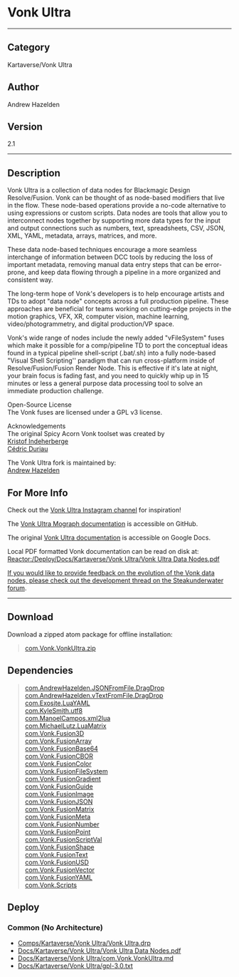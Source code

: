 # Vonk Ultra
___

## Category
Kartaverse/Vonk Ultra

## Author
Andrew Hazelden

## Version
2.1

___

## Description
<p>Vonk Ultra is a collection of data nodes for Blackmagic Design Resolve/Fusion. Vonk can be thought of as node-based modifiers that live in the flow. These node-based operations provide a no-code alternative to using expressions or custom scripts. Data nodes are tools that allow you to interconnect nodes together by supporting more data types for the input and output connections such as numbers, text, spreadsheets, CSV, JSON, XML, YAML, metadata, arrays, matrices, and more.</p>

<p>These data node-based techniques encourage a more seamless interchange of information between DCC tools by reducing the loss of important metadata, removing manual data entry steps that can be error-prone, and keep data flowing through a pipeline in a more organized and consistent way.</p>

<p>The long-term hope of Vonk's developers is to help encourage artists and TDs to adopt "data node" concepts across a full production pipeline. These approaches are beneficial for teams working on cutting-edge projects in the motion graphics, VFX, XR, computer vision, machine learning, video/photogrammetry, and digital production/VP space.</p>

<p>Vonk's wide range of nodes include the newly added "vFileSystem" fuses which make it possible for a comp/pipeline TD to port the conceptual ideas found in a typical pipeline shell-script (.bat/.sh) into a fully node-based "Visual Shell Scripting'' paradigm that can run cross-platform inside of Resolve/Fusion/Fusion Render Node. This is effective if it's late at night, your brain focus is fading fast, and you need to quickly whip up in 15 minutes or less a general purpose data processing tool to solve an immediate production challenge.</p>

<p>Open-Source License<br>
The Vonk fuses are licensed under a GPL v3 license.</p>

<p>Acknowledgements<br>
The original Spicy Acorn Vonk toolset was created by<br>
<a href="mailto:xmnr0x23@gmail.com">Kristof Indeherberge</a><br>
<a href="mailto:duriau.cedric@live.be">C&eacute;dric Duriau</a></p>

<p>The Vonk Ultra fork is maintained by:<br>
<a href="mailto:andrew@andrewhazelden.com">Andrew Hazelden</a></p>

<h2>For More Info</h2>
<p>Check out the <a href="https://www.instagram.com/vonkultra/">Vonk Ultra Instagram channel</a> for inspiration!</p>

<p>The <a href="https://kartaverse.github.io/VonkUltra/">Vonk Ultra Mograph documentation</a> is accessible on GitHub.</p>

The original <a href="https://docs.google.com/document/d/1U9WfdHlE1AZHdU6_ZQCB1I2nSa5I7TyHG2vKMi2I7v8/edit?usp=sharing">Vonk Ultra documentation</a> is accessible on Google Docs.</p>

<p>Local PDF formatted Vonk documentation can be read on disk at:<br>
<a href="file://Reactor:/Deploy/Docs/Kartaverse/Vonk Ultra/Vonk Ultra Data Nodes.pdf">Reactor:/Deploy/Docs/Kartaverse/Vonk Ultra/Vonk Ultra Data Nodes.pdf</p>

<p>If you would like to provide feedback on the evolution of the Vonk data nodes, please check out the <a href="https://www.steakunderwater.com/wesuckless/viewtopic.php?p=41165#p41165">development thread on the Steakunderwater forum</a>.</p>

___

## Download

Download a zipped atom package for offline installation:
> [com.Vonk.VonkUltra.zip](https://gitlab.com/WeSuckLess/Reactor/-/archive/master/Reactor-master.zip?path=Atoms/com.Vonk.VonkUltra)  

## Dependencies

> [com.AndrewHazelden.JSONFromFile.DragDrop](com.AndrewHazelden.JSONFromFile.DragDrop.md)  
> [com.AndrewHazelden.vTextFromFile.DragDrop](com.AndrewHazelden.vTextFromFile.DragDrop.md)  
> [com.Exosite.LuaYAML](com.Exosite.LuaYAML.md)  
> [com.KyleSmith.utf8](com.KyleSmith.utf8.md)  
> [com.ManoelCampos.xml2lua](com.ManoelCampos.xml2lua.md)  
> [com.MichaelLutz.LuaMatrix](com.MichaelLutz.LuaMatrix.md)  
> [com.Vonk.Fusion3D](com.Vonk.Fusion3D.md)  
> [com.Vonk.FusionArray](com.Vonk.FusionArray.md)  
> [com.Vonk.FusionBase64](com.Vonk.FusionBase64.md)  
> [com.Vonk.FusionCBOR](com.Vonk.FusionCBOR.md)  
> [com.Vonk.FusionColor](com.Vonk.FusionColor.md)  
> [com.Vonk.FusionFileSystem](com.Vonk.FusionFileSystem.md)  
> [com.Vonk.FusionGradient](com.Vonk.FusionGradient.md)  
> [com.Vonk.FusionGuide](com.Vonk.FusionGuide.md)  
> [com.Vonk.FusionImage](com.Vonk.FusionImage.md)  
> [com.Vonk.FusionJSON](com.Vonk.FusionJSON.md)  
> [com.Vonk.FusionMatrix](com.Vonk.FusionMatrix.md)  
> [com.Vonk.FusionMeta](com.Vonk.FusionMeta.md)  
> [com.Vonk.FusionNumber](com.Vonk.FusionNumber.md)  
> [com.Vonk.FusionPoint](com.Vonk.FusionPoint.md)  
> [com.Vonk.FusionScriptVal](com.Vonk.FusionScriptVal.md)  
> [com.Vonk.FusionShape](com.Vonk.FusionShape.md)  
> [com.Vonk.FusionText](com.Vonk.FusionText.md)  
> [com.Vonk.FusionUSD](com.Vonk.FusionUSD.md)  
> [com.Vonk.FusionVector](com.Vonk.FusionVector.md)  
> [com.Vonk.FusionYAML](com.Vonk.FusionYAML.md)  
> [com.Vonk.Scripts](com.Vonk.Scripts.md)  
## Deploy

### Common (No Architecture)

<ul>
<li><a href="https://gitlab.com/WeSuckLess/Reactor/-/blob/master/Atoms/com.Vonk.VonkUltra/Comps/Kartaverse/Vonk Ultra/Vonk Ultra.drp?ref_type=heads">Comps/Kartaverse/Vonk Ultra/Vonk Ultra.drp</a></li>
<li><a href="https://gitlab.com/WeSuckLess/Reactor/-/blob/master/Atoms/com.Vonk.VonkUltra/Docs/Kartaverse/Vonk Ultra/Vonk Ultra Data Nodes.pdf?ref_type=heads">Docs/Kartaverse/Vonk Ultra/Vonk Ultra Data Nodes.pdf</a></li>
<li><a href="https://gitlab.com/WeSuckLess/Reactor/-/blob/master/Atoms/com.Vonk.VonkUltra/Docs/Kartaverse/Vonk Ultra/com.Vonk.VonkUltra.md?ref_type=heads">Docs/Kartaverse/Vonk Ultra/com.Vonk.VonkUltra.md</a></li>
<li><a href="https://gitlab.com/WeSuckLess/Reactor/-/blob/master/Atoms/com.Vonk.VonkUltra/Docs/Kartaverse/Vonk Ultra/gpl-3.0.txt?ref_type=heads">Docs/Kartaverse/Vonk Ultra/gpl-3.0.txt</a></li>
</ul>
